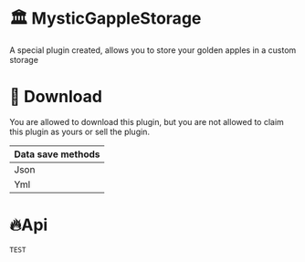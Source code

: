 # 🏛️ MysticGappleStorage
A special plugin created, allows you to store your golden apples in a custom storage

# 📝 Download
You are allowed to download this plugin, but you are not allowed to claim this plugin as yours or sell the plugin.

| Data save methods|
| ---------------- |
| Json             |
| Yml              |

# 🔥Api 
```
TEST
```
